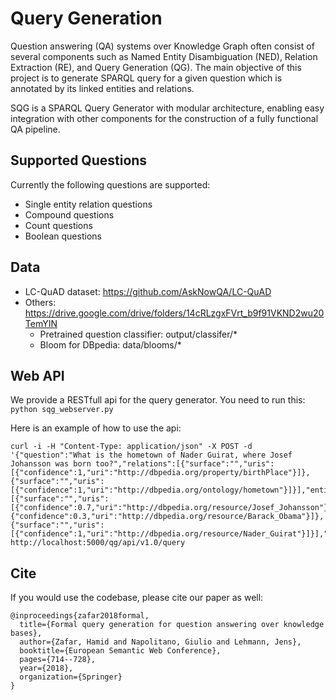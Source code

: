 [lc_quad]: images/lc_quad.png "Results on LC-Quad"

# Query Generation

Question answering (QA) systems over Knowledge Graph often consist of several components such as Named Entity Disambiguation (NED), Relation Extraction (RE), and Query Generation (QG). The main objective of this project is to generate SPARQL query for a given question which is annotated by its linked entities and relations.

SQG is a SPARQL Query Generator with modular architecture, enabling easy integration with other components for the construction of a fully functional QA pipeline. 

## Supported Questions
Currently the following questions are supported:
* Single entity relation questions
* Compound questions
* Count questions
* Boolean questions

## Data
* LC-QuAD dataset: https://github.com/AskNowQA/LC-QuAD
* Others: https://drive.google.com/drive/folders/14cRLzgxFVrt_b9f91VKND2wu20TemYIN
    * Pretrained question classifier: output/classifer/* 
    * Bloom for DBpedia: data/blooms/*

## Web API

We provide a RESTfull api for the query generator. You need to run this:
``
python sqg_webserver.py
``

Here is an example of how to use the api:
```
curl -i -H "Content-Type: application/json" -X POST -d '{"question":"What is the hometown of Nader Guirat, where Josef Johansson was born too?","relations":[{"surface":"","uris":[{"confidence":1,"uri":"http://dbpedia.org/property/birthPlace"}]},{"surface":"","uris":[{"confidence":1,"uri":"http://dbpedia.org/ontology/hometown"}]}],"entities":[{"surface":"","uris":[{"confidence":0.7,"uri":"http://dbpedia.org/resource/Josef_Johansson"},{"confidence":0.3,"uri":"http://dbpedia.org/resource/Barack_Obama"}]},{"surface":"","uris":[{"confidence":1,"uri":"http://dbpedia.org/resource/Nader_Guirat"}]}],"kb":"dbpedia"}' http://localhost:5000/qg/api/v1.0/query
```
## Cite
If you would use the codebase, please cite our paper as well:
```
@inproceedings{zafar2018formal,
  title={Formal query generation for question answering over knowledge bases},
  author={Zafar, Hamid and Napolitano, Giulio and Lehmann, Jens},
  booktitle={European Semantic Web Conference},
  pages={714--728},
  year={2018},
  organization={Springer}
}
```
